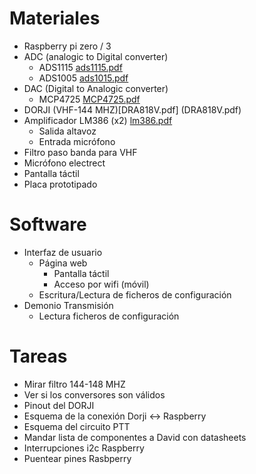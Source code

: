 
# Materiales

* Raspberry pi zero / 3
* ADC (analogic to Digital converter)
    * ADS1115 [ads1115.pdf](ads1115.pdf)
    * ADS1005 [ads1015.pdf](ads1015.pdf)
* DAC (Digital to Analogic converter)
    * MCP4725 [MCP4725.pdf](MCP4725.pdf)
* DORJI (VHF-144 MHZ)[DRA818V.pdf] (DRA818V.pdf)
* Amplificador LM386 (x2) [lm386.pdf](lm386.pdf)
    * Salida altavoz
    * Entrada micrófono
* Filtro paso banda para VHF
* Micrófono electrect
* Pantalla táctil
* Placa prototipado

# Software

* Interfaz de usuario
    * Página web
        * Pantalla táctil
        * Acceso por wifi (móvil)
    * Escritura/Lectura de ficheros de configuración
* Demonio Transmisión
    * Lectura ficheros de configuración

# Tareas
* Mirar filtro 144-148 MHZ
* Ver si los conversores son válidos
* Pinout del DORJI
* Esquema de la conexión Dorji <-> Raspberry
* Esquema del circuito PTT
* Mandar lista de componentes a David con datasheets
* Interrupciones i2c Raspberry
* Puentear pines Rasbperry
